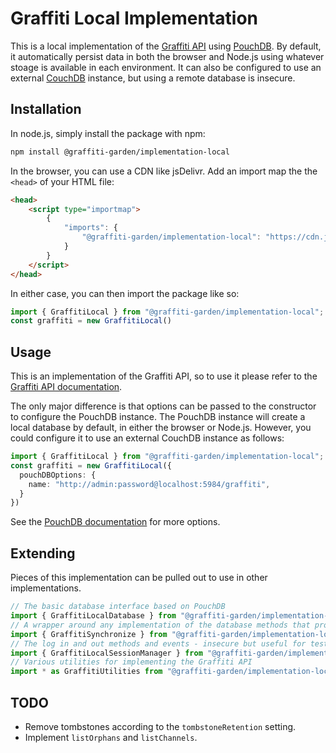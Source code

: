 # Graffiti Local Implementation

This is a local implementation of the [Graffiti API](https://api.graffiti.garden/classes/Graffiti.html)
using [PouchDB](https://pouchdb.com/).
By default, it automatically persist data in both the browser and Node.js using
whatever stoage is available in each environment.
It can also be configured to use an external [CouchDB](https://couchdb.apache.org/) instance,
but using a remote database is insecure.

## Installation

In node.js, simply install the package with npm:

```bash
npm install @graffiti-garden/implementation-local
```

In the browser, you can use a CDN like jsDelivr. Add an import map the the `<head>` of your HTML file:
```html
<head>
    <script type="importmap">
        {
            "imports": {
                "@graffiti-garden/implementation-local": "https://cdn.jsdelivr.net/npm/@graffiti-garden/implementation-local/dist/index.browser.js"
            }
        }
    </script>
</head>
```

In either case, you can then import the package like so:

```typescript
import { GraffitiLocal } from "@graffiti-garden/implementation-local";
const graffiti = new GraffitiLocal()
```

## Usage

This is an implementation of the Graffiti API,
so to use it please refer to the [Graffiti API documentation](https://api.graffiti.garden/classes/Graffiti.html).

The only major difference is that options can be passed to the constructor
to configure the PouchDB instance.
The PouchDB instance will create a local database by default,
in either the browser or Node.js.
However, you could configure it to use an external CouchDB instance as follows:

```typescript
import { GraffitiLocal } from "@graffiti-garden/implementation-local";
const graffiti = new GraffitiLocal({
  pouchDBOptions: {
    name: "http://admin:password@localhost:5984/graffiti",
  }
})
```

See the [PouchDB documentation](https://pouchdb.com/api.html#create_database) for more options.

## Extending

Pieces of this implementation can be pulled out to use in other implementations.

```typescript
// The basic database interface based on PouchDB
import { GraffitiLocalDatabase } from "@graffiti-garden/implementation-local/database";
// A wrapper around any implementation of the database methods that provides synchronize
import { GraffitiSynchronize } from "@graffiti-garden/implementation-local/synchronize";
// The log in and out methods and events - insecure but useful for testing
import { GraffitiLocalSessionManager } from "@graffiti-garden/implementation-local/session-manager";
// Various utilities for implementing the Graffiti API
import * as GraffitiUtilities from "@graffiti-garden/implementation-local/utilities";
```

## TODO

- Remove tombstones according to the `tombstoneRetention` setting.
- Implement `listOrphans` and `listChannels`.
